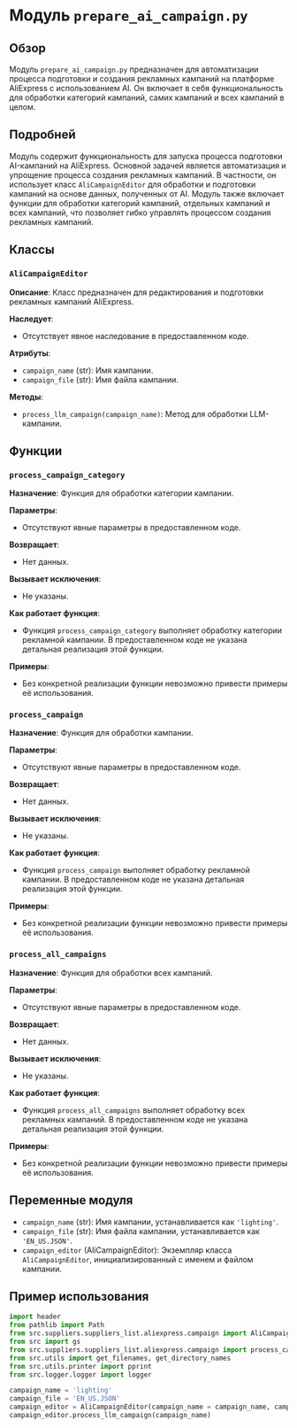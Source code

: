 # Модуль `prepare_ai_campaign.py`

## Обзор

Модуль `prepare_ai_campaign.py` предназначен для автоматизации процесса подготовки и создания рекламных кампаний на платформе AliExpress с использованием AI. Он включает в себя функциональность для обработки категорий кампаний, самих кампаний и всех кампаний в целом.

## Подробней

Модуль содержит функциональность для запуска процесса подготовки AI-кампаний на AliExpress. Основной задачей является автоматизация и упрощение процесса создания рекламных кампаний. В частности, он использует класс `AliCampaignEditor` для обработки и подготовки кампаний на основе данных, полученных от AI. Модуль также включает функции для обработки категорий кампаний, отдельных кампаний и всех кампаний, что позволяет гибко управлять процессом создания рекламных кампаний.

## Классы

### `AliCampaignEditor`

**Описание**: Класс предназначен для редактирования и подготовки рекламных кампаний AliExpress.

**Наследует**:
- Отсутствует явное наследование в предоставленном коде.

**Атрибуты**:
- `campaign_name` (str): Имя кампании.
- `campaign_file` (str): Имя файла кампании.

**Методы**:
- `process_llm_campaign(campaign_name)`: Метод для обработки LLM-кампании.

## Функции

### `process_campaign_category`

**Назначение**: Функция для обработки категории кампании.

**Параметры**:
- Отсутствуют явные параметры в предоставленном коде.

**Возвращает**:
- Нет данных.

**Вызывает исключения**:
- Не указаны.

**Как работает функция**:
- Функция `process_campaign_category` выполняет обработку категории рекламной кампании. В предоставленном коде не указана детальная реализация этой функции.

**Примеры**:
- Без конкретной реализации функции невозможно привести примеры её использования.

### `process_campaign`

**Назначение**: Функция для обработки кампании.

**Параметры**:
- Отсутствуют явные параметры в предоставленном коде.

**Возвращает**:
- Нет данных.

**Вызывает исключения**:
- Не указаны.

**Как работает функция**:
- Функция `process_campaign` выполняет обработку рекламной кампании. В предоставленном коде не указана детальная реализация этой функции.

**Примеры**:
- Без конкретной реализации функции невозможно привести примеры её использования.

### `process_all_campaigns`

**Назначение**: Функция для обработки всех кампаний.

**Параметры**:
- Отсутствуют явные параметры в предоставленном коде.

**Возвращает**:
- Нет данных.

**Вызывает исключения**:
- Не указаны.

**Как работает функция**:
- Функция `process_all_campaigns` выполняет обработку всех рекламных кампаний. В предоставленном коде не указана детальная реализация этой функции.

**Примеры**:
- Без конкретной реализации функции невозможно привести примеры её использования.

## Переменные модуля

- `campaign_name` (str): Имя кампании, устанавливается как `'lighting'`.
- `campaign_file` (str): Имя файла кампании, устанавливается как `'EN_US.JSON'`.
- `campaign_editor` (AliCampaignEditor): Экземпляр класса `AliCampaignEditor`, инициализированный с именем и файлом кампании.

## Пример использования

```python
import header
from pathlib import Path
from src.suppliers.suppliers_list.aliexpress.campaign import AliCampaignEditor
from src import gs
from src.suppliers.suppliers_list.aliexpress.campaign import process_campaign_category, process_campaign,  process_all_campaigns
from src.utils import get_filenames, get_directory_names
from src.utils.printer import pprint
from src.logger.logger import logger

campaign_name = 'lighting'
campaign_file = 'EN_US.JSON'
campaign_editor = AliCampaignEditor(campaign_name = campaign_name, campaign_file = campaign_file )
campaign_editor.process_llm_campaign(campaign_name)